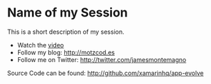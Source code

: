 # Name of my Session
This is a short description of my session.

* Watch the [video](https://www.youtube.com/watch?v=XGmB-ELJjL0)
* Follow my blog: http://motzcod.es
* Follow me on Twitter: http://twitter.com/jamesmontemagno

Source Code can be found: http://github.com/xamarinhq/app-evolve

